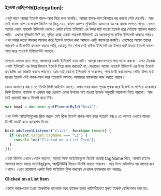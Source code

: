 ### ইভেন্ট ডেলিগেশন(Delegation):

একটু আগে আমরা ইভেন্ট বাবল-আপ নিয়ে কথা বলেছি। আমরা বাবল-আপ কিভাবে বন্ধ করবো সেটা দেখেছি। আর তাই বাবল-আপ যে খারাপ জিনিস তা কিন্তু নয়। বাবল-আপের সুবিধাটাও আমাদের অনেক কাজে লাগতে পারে। যেমন আমরা একটা প্যারেন্ট ইলিমেন্ট থেকেও একটা চাইল্ড ইলিমেন্ট এর উপর ঘটে যাওয়া ইভেন্ট ধরে সেটাকে হ্যান্ডেল করতে পারি। এখানে সুবিধাটা কি? হ্যা, সুবিধা হচ্ছে একটা প্যারেন্ট ইলিমেন্ট এর অনেকগুলো চাইল্ড ইলিমেন্ট থাকতে পারে। এখন সবার জন্যে আলাদা আলাদা করে ইভেন্ট হ্যান্ডেল করা আসলে একটু ঝামেলার কাজই। সেক্ষেত্রে আমরা তাদের প্যারেন্ট এ ইভেন্টটা হ্যান্ডেল করতে পারি, যেহেতু দিন শেষে সেই চাইল্ড ইলিমেন্ট এর উপরে ঘটে যাওয়া ইভেন্ট বাবল-আপ করে প্যারেন্ট ইলিমেন্টেই আসবে।

তাছাড়া এমনও হতে পারে, আমাদের একটা ইলিমেন্ট ডমে নাই। আমরা কোনোভাবে পরে অ্যাড করবো। এখন ঐরকম একটা ইলিমেন্ট এর উপর কিভাবে ইভেন্ট নিয়ে কাজ করবো? হ্যা, সেখানেও আমরা প্যারেন্ট ইলিমেন্ট এর উপর ইভেন্ট হ্যান্ডেলিং এর কাজটা করতে পারবো। আর তাই কোনো ইলিমেন্ট না থাকলেও, পরে তৈরী করা হলেও সেটার উপর ঘটে যাওয়া ইভেন্ট যেই বাবল-আপ করে প্যারেন্টে আসবে, আমাদের হ্যান্ডেলার কাজ করতে পারবে।

যেমন আমাদের বক্স ৪ তে তিনটা লিস্ট আইটেম আছে। এখন সবার জন্যে পৃথক পৃথক করে ইভেন্ট না লাগিয়ে একেবারে লিস্ট তিনটার প্যারেন্ট বা একদম বক্স থেকেই এদের উপরের ঘটে যাওয়া ইভেন্ট অনুযায়ী অ্যাকশন নিতে পারবো। আর তাই প্রথমেই বক্স ৪ সিলেক্ট করে নিইঃ

```js
var box4 = document.getElementById("box4");
```

এখন লিস্ট আইটেমগুলোয় ক্লিক করলে সেই ক্লিক ইভেন্ট বাবল-আপ করে প্যারেন্ট বক্স ৪ তে আসবে এখানে আমরা টার্গেট যাচাই করে অ্যাকশন নিবোঃ

```js
box4.addEventListener("click", function (event) {
  if (event.target.tagName === "LI") {
    console.log("Clicked on a List Item");
  }
});
```

একটা জিনিস এখানে খেয়াল করবেন, আমরা লিস্ট আইটেমগুলো ডিটেক্ট করেছি tagName দিয়ে, আপনি চাইলে আপনার মতো আরো অন্যকিছু(ক্লাস, অ্যাট্রিবিউট) দিয়েও ডিটেক্ট করতে পারবেন। আর ট্যাগ নেইমটাও বড় হাতের হবে এখানে। এখন যেকোনো একটা লিস্ট আইটেমে ক্লিক করলেই দেখবেন হ্যান্ডেলার রান করছেঃ

**Clicked on a List Item**

এভাবে বাবল-আপ হওয়া ইভেন্টকে ক্যাপচার করে হ্যান্ডেল করার প্যাটার্নটাকেই মূলত ইভেন্ট ডেলিগেশন বলা হয়।
